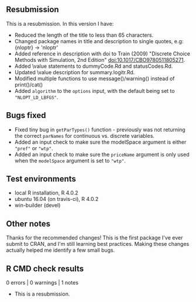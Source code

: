 ## Resubmission
This is a resubmission. In this version I have:

* Reduced the length of the title to less than 65 characters.
* Changed package names in title and description to single quotes, e.g:  {nloptr} -> 'nloptr'
* Added reference in description with doi to Train (2009) "Discrete Choice Methods with Simulation, 2nd Edition" <doi:10.1017/CBO9780511805271>.
* Added \value statements to dummyCode.Rd and statusCodes.Rd.
* Updated \value description for summary.logitr.Rd.
* Modified multiple functions to use message()/warning() instead of print()/cat()
* Added `algorithm` to the `options` input, with the default being set to `"NLOPT_LD_LBFGS"`.

## Bugs fixed
* Fixed tiny bug in `getParTypes()` function - previously was not returning the correct `parNames` for continuous vs. discrete variables.
* Added an input check to make sure the modelSpace argument is either `"pref"` or `"wtp"`.
* Added an input check to make sure the `priceName` argument is only used when the `modelSpace` argument is set to `"wtp"`.

## Test environments
* local R installation, R 4.0.2
* ubuntu 16.04 (on travis-ci), R 4.0.2
* win-builder (devel)

## Other notes
Thanks for the recommended changes! This is the first package I've ever submit to CRAN, and I'm still learning best practices. Making these changes actually helped me identify a few small bugs.

## R CMD check results
0 errors | 0 warnings | 1 notes

* This is a resubmission.
